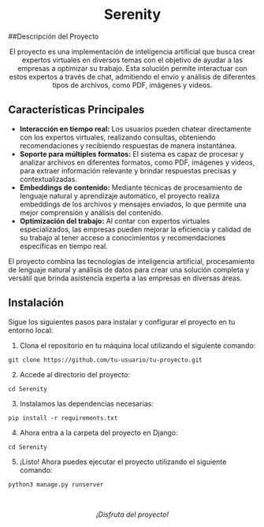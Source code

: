 <h1 align="center">Serenity</h1>

##Descripción del Proyecto

<p align="center">
  El proyecto es una implementación de inteligencia artificial que busca crear expertos virtuales en diversos temas con el objetivo de ayudar a las empresas a optimizar su trabajo. Esta solución permite interactuar con estos expertos a través de chat, admitiendo el envío y análisis de diferentes tipos de archivos, como PDF, imágenes y videos.
</p>

<h2>Características Principales</h2>

<ul>
  <li><strong>Interacción en tiempo real:</strong> Los usuarios pueden chatear directamente con los expertos virtuales, realizando consultas, obteniendo recomendaciones y recibiendo respuestas de manera instantánea.</li>
  <li><strong>Soporte para múltiples formatos:</strong> El sistema es capaz de procesar y analizar archivos en diferentes formatos, como PDF, imágenes y videos, para extraer información relevante y brindar respuestas precisas y contextualizadas.</li>
  <li><strong>Embeddings de contenido:</strong> Mediante técnicas de procesamiento de lenguaje natural y aprendizaje automático, el proyecto realiza embeddings de los archivos y mensajes enviados, lo que permite una mejor comprensión y análisis del contenido.</li>
  <li><strong>Optimización del trabajo:</strong> Al contar con expertos virtuales especializados, las empresas pueden mejorar la eficiencia y calidad de su trabajo al tener acceso a conocimientos y recomendaciones específicas en tiempo real.</li>
</ul>

<p>
  El proyecto combina las tecnologías de inteligencia artificial, procesamiento de lenguaje natural y análisis de datos para crear una solución completa y versátil que brinda asistencia experta a las empresas en diversas áreas.
</p>


## Instalación

Sigue los siguientes pasos para instalar y configurar el proyecto en tu entorno local:

1. Clona el repositorio en tu máquina local utilizando el siguiente comando:

`git clone https://github.com/tu-usuario/tu-proyecto.git`


2. Accede al directorio del proyecto:

`cd Serenity`


3. Instalamos las dependencias necesarias:

`pip install -r requirements.txt`


4. Ahora entra a la carpeta del proyecto en Django:

`cd Serenity`

5. ¡Listo! Ahora puedes ejecutar el proyecto utilizando el siguiente comando:

`python3 manage.py runserver`

</br>

<p align="center">
<em>¡Disfruta del proyecto!</em>
</p>
